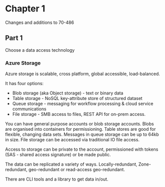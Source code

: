 ﻿# Chapter 1

Changes and additions to 70-486

## Part 1

Choose a data access technology

### Azure Storage

Azure storage is scalable, cross platform, global accessible, load-balanced.

It has four options:

* Blob storage (aka Object storage) - text or binary data
* Table storage - NoSQL key-attribute store of structured dataset
* Queue storage - messaging for workflow processing & cloud service communications
* File storage - SMB access to files, REST API for on-prem access.

You can have general purpose accounts or blob storage accounts. Blobs are organised into containers for permissioning. Table stores are good for flexible, changing data sets. Messages in queue storage can be up to 64kb in size. File storage can be accessed via traditional IO file access.

Access to storage can be private to the account, permissioned with tokens (SAS - shared access signature) or be made public.

The data can be replicated a variety of ways. Locally-redundant, Zone-redundant, geo-redundant or read-access geo-redundant.

There are CLI tools and a library to get data in/out.

